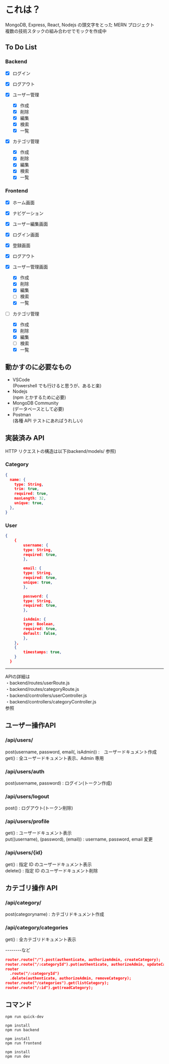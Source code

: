 # これは？

MongoDB, Express, React, Nodejs の頭文字をとった MERN プロジェクト  
複数の技術スタックの組み合わせでモックを作成中

## To Do List

### Backend

- [x] ログイン
- [x] ログアウト

- [x] ユーザー管理

  - [x] 作成
  - [x] 削除
  - [x] 編集
  - [x] 検索
  - [x] 一覧

- [x] カテゴリ管理

  - [x] 作成
  - [x] 削除
  - [x] 編集
  - [x] 検索
  - [x] 一覧

### Frontend

- [x] ホーム画面
- [x] ナビゲーション
- [x] ユーザー編集画面
- [x] ログイン画面
- [x] 登録画面
- [x] ログアウト

- [x] ユーザー管理画面

  - [x] 作成
  - [x] 削除
  - [x] 編集
  - [ ] 検索
  - [x] 一覧

- [ ] カテゴリ管理

  - [x] 作成
  - [x] 削除
  - [x] 編集
  - [ ] 検索
  - [x] 一覧

## 動かすのに必要なもの

- VSCode  
  (Powershell でも行けると思うが、あると楽)
- Nodejs  
  (npm とかするために必要)
- MongoDB Community  
  (データベースとして必要)
- Postman  
  (各種 API テストにあればうれしい)

## 実装済み API

HTTP リクエストの構造は以下(backend/models/ 参照)

### Category

```json
{
  name: {
    type: String,
    trim: true,
    required: true,
    maxLength: 32,
    unique: true,
  },
}
```

### User

```json
{
    {
        username: {
        type: String,
        required: true,
        },

        email: {
        type: String,
        required: true,
        unique: true,
        },

        password: {
        type: String,
        required: true,
        },

        isAdmin: {
        type: Boolean,
        required: true,
        default: false,
        },
    },
    {
        timestamps: true,
    }
  }
```

<hr>  
  
APIの詳細は  
・backend/routes/userRoute.js  
・backend/routes/categoryRoute.js  
・backend/controllers/userController.js  
・backend/controllers/categoryController.js  
参照  
  
## ユーザー操作API
### /api/users/  
post(username, password, email(, isAdmin)) :　ユーザードキュメント作成  
get() : 全ユーザードキュメント表示、Admin 専用

### /api/users/auth

post(username, password) : ログイン(トークン作成)

### /api/users/logout

post() : ログアウト(トークン削除)

### /api/users/profile

get() : ユーザードキュメント表示  
put((username), (password), (email)) : username, password, email 変更

### /api/users/{id}

get() : 指定 ID のユーザードキュメント表示  
delete() : 指定 ID のユーザードキュメント削除

## カテゴリ操作 API

### /api/category/

post(categoryname) : カテゴリドキュメント作成

### /api/category/categories

get() : 全カテゴリドキュメント表示

--------など

```json
router.route("/").post(authenticate, authorizeAdmin, createCategory);
router.route("/:categoryId").put(authenticate, authorizeAdmin, updateCategory);
router
  .route("/:categoryId")
  .delete(authenticate, authorizeAdmin, removeCategory);
router.route("/categories").get(listCategory);
router.route("/:id").get(readCategory);
```

## コマンド

```
npm run quick-dev
```

```
npm install
npm run backend
```

```
npm install
npm run frontend
```

```
npm install
npm run dev
```
